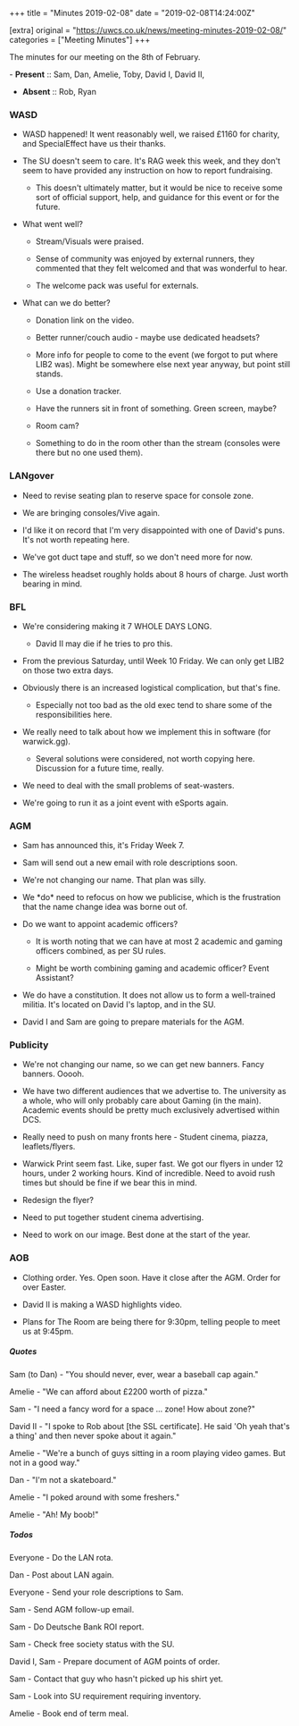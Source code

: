 +++
title = "Minutes 2019-02-08"
date = "2019-02-08T14:24:00Z"

[extra]
original = "https://uwcs.co.uk/news/meeting-minutes-2019-02-08/"    
categories = ["Meeting Minutes"]
+++

<p>The minutes for our meeting on the 8th of February.</p>

<!-- more -->

\- **Present** :: Sam, Dan, Amelie, Toby, David I, David II,   

- **Absent** :: Rob, Ryan

  

### WASD

- WASD happened\! It went reasonably well, we raised £1160 for charity, and SpecialEffect have us their thanks.

- The SU doesn't seem to care. It's RAG week this week, and they don't seem to have provided any instruction on how to report fundraising.

  - This doesn't ultimately matter, but it would be nice to receive some sort of official support, help, and guidance for this event or for the future.

- What went well?

  - Stream/Visuals were praised.

  - Sense of community was enjoyed by external runners, they commented that they felt welcomed and that was wonderful to hear.

  - The welcome pack was useful for externals.

- What can we do better?

  - Donation link on the video.

  - Better runner/couch audio - maybe use dedicated headsets?

  - More info for people to come to the event (we forgot to put where LIB2 was). Might be somewhere else next year anyway, but point still stands.

  - Use a donation tracker.

  - Have the runners sit in front of something. Green screen, maybe?

  - Room cam?

  - Something to do in the room other than the stream (consoles were there but no one used them).

  

### LANgover

- Need to revise seating plan to reserve space for console zone.

- We are bringing consoles/Vive again.

- I'd like it on record that I'm very disappointed with one of David's puns. It's not worth repeating here.

- We've got duct tape and stuff, so we don't need more for now.

- The wireless headset roughly holds about 8 hours of charge. Just worth bearing in mind.

  

### BFL

- We're considering making it 7 WHOLE DAYS LONG.

  - David II may die if he tries to pro this.

- From the previous Saturday, until Week 10 Friday. We can only get LIB2 on those two extra days.

- Obviously there is an increased logistical complication, but that's fine.

  - Especially not too bad as the old exec tend to share some of the responsibilities here.

- We really need to talk about how we implement this in software (for warwick.gg).

  - Several solutions were considered, not worth copying here. Discussion for a future time, really.

- We need to deal with the small problems of seat-wasters.

- We're going to run it as a joint event with eSports again.

  

### AGM

- Sam has announced this, it's Friday Week 7.

- Sam will send out a new email with role descriptions soon.

- We're not changing our name. That plan was silly.

- We \*do\* need to refocus on how we publicise, which is the frustration that the name change idea was borne out of.

- Do we want to appoint academic officers?

  - It is worth noting that we can have at most 2 academic and gaming officers combined, as per SU rules.

  - Might be worth combining gaming and academic officer? Event Assistant?

- We do have a constitution. It does not allow us to form a well-trained militia. It's located on David I's laptop, and in the SU.

- David I and Sam are going to prepare materials for the AGM.

  

### Publicity

- We're not changing our name, so we can get new banners. Fancy banners. Ooooh.

- We have two different audiences that we advertise to. The university as a whole, who will only probably care about Gaming (in the main). Academic events should be pretty much exclusively advertised within DCS.

- Really need to push on many fronts here - Student cinema, piazza, leaflets/flyers.

- Warwick Print seem fast. Like, super fast. We got our flyers in under 12 hours, under 2 working hours. Kind of incredible. Need to avoid rush times but should be fine if we bear this in mind.

- Redesign the flyer?

- Need to put together student cinema advertising.

- Need to work on our image. Best done at the start of the year.

  

### AOB

- Clothing order. Yes. Open soon. Have it close after the AGM. Order for over Easter.

- David II is making a WASD highlights video.

- Plans for The Room are being there for 9:30pm, telling people to meet us at 9:45pm.

  

##### **Quotes**

Sam (to Dan) - "You should never, ever, wear a baseball cap again."

Amelie - "We can afford about £2200 worth of pizza."

Sam - "I need a fancy word for a space ... zone\! How about zone?"

David II - "I spoke to Rob about \[the SSL certificate\]. He said 'Oh yeah that's a thing' and then never spoke about it again."

Amelie - "We're a bunch of guys sitting in a room playing video games. But not in a good way."

Dan - "I'm not a skateboard."

Amelie - "I poked around with some freshers."

Amelie - "Ah\! My boob\!"

  

##### **Todos**

Everyone - Do the LAN rota.

Dan - Post about LAN again.

Everyone - Send your role descriptions to Sam.

Sam - Send AGM follow-up email.

Sam - Do Deutsche Bank ROI report.

Sam - Check free society status with the SU.

David I, Sam - Prepare document of AGM points of order.

Sam - Contact that guy who hasn't picked up his shirt yet.

Sam - Look into SU requirement requiring inventory.

Amelie - Book end of term meal.

